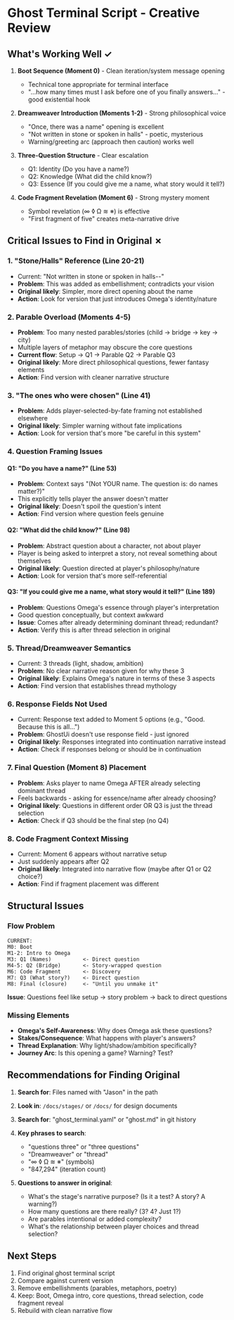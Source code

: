 # Ghost Terminal Script - Creative Review

## What's Working Well ✓

1. **Boot Sequence (Moment 0)** - Clean iteration/system message opening
   - Technical tone appropriate for terminal interface
   - "...how many times must I ask before one of you finally answers..." - good existential hook

2. **Dreamweaver Introduction (Moments 1-2)** - Strong philosophical voice
   - "Once, there was a name" opening is excellent
   - "Not written in stone or spoken in halls" - poetic, mysterious
   - Warning/greeting arc (approach then caution) works well

3. **Three-Question Structure** - Clear escalation
   - Q1: Identity (Do you have a name?)
   - Q2: Knowledge (What did the child know?)
   - Q3: Essence (If you could give me a name, what story would it tell?)

4. **Code Fragment Revelation (Moment 6)** - Strong mystery moment
   - Symbol revelation (∞ ◊ Ω ≋ ※) is effective
   - "First fragment of five" creates meta-narrative drive

## Critical Issues to Find in Original ✗

### 1. **"Stone/Halls" Reference (Line 20-21)**
- Current: "Not written in stone or spoken in halls--"
- **Problem**: This was added as embellishment; contradicts your vision
- **Original likely**: Simpler, more direct opening about the name
- **Action**: Look for version that just introduces Omega's identity/nature

### 2. **Parable Overload (Moments 4-5)**
- **Problem**: Too many nested parables/stories (child → bridge → key → city)
- Multiple layers of metaphor may obscure the core questions
- **Current flow**: Setup → Q1 → Parable Q2 → Parable Q3
- **Original likely**: More direct philosophical questions, fewer fantasy elements
- **Action**: Find version with cleaner narrative structure

### 3. **"The ones who were chosen" (Line 41)**
- **Problem**: Adds player-selected-by-fate framing not established elsewhere
- **Original likely**: Simpler warning without fate implications
- **Action**: Look for version that's more "be careful in this system"

### 4. **Question Framing Issues**

#### Q1: "Do you have a name?" (Line 53)
- **Problem**: Context says "(Not YOUR name. The question is: do names matter?)"
- This explicitly tells player the answer doesn't matter
- **Original likely**: Doesn't spoil the question's intent
- **Action**: Find version where question feels genuine

#### Q2: "What did the child know?" (Line 98)
- **Problem**: Abstract question about a character, not about player
- Player is being asked to interpret a story, not reveal something about themselves
- **Original likely**: Question directed at player's philosophy/nature
- **Action**: Look for version that's more self-referential

#### Q3: "If you could give me a name, what story would it tell?" (Line 189)
- **Problem**: Questions Omega's essence through player's interpretation
- Good question conceptually, but context awkward
- **Issue**: Comes after already determining dominant thread; redundant?
- **Action**: Verify this is after thread selection in original

### 5. **Thread/Dreamweaver Semantics**
- Current: 3 threads (light, shadow, ambition)
- **Problem**: No clear narrative reason given for why these 3
- **Original likely**: Explains Omega's nature in terms of these 3 aspects
- **Action**: Find version that establishes thread mythology

### 6. **Response Fields Not Used**
- Current: Response text added to Moment 5 options (e.g., "Good. Because this is all...")
- **Problem**: GhostUi doesn't use response field - just ignored
- **Original likely**: Responses integrated into continuation narrative instead
- **Action**: Check if responses belong or should be in continuation

### 7. **Final Question (Moment 8) Placement**
- **Problem**: Asks player to name Omega AFTER already selecting dominant thread
- Feels backwards - asking for essence/name after already choosing?
- **Original likely**: Questions in different order OR Q3 is just the thread selection
- **Action**: Check if Q3 should be the final step (no Q4)

### 8. **Code Fragment Context Missing**
- Current: Moment 6 appears without narrative setup
- Just suddenly appears after Q2
- **Original likely**: Integrated into narrative flow (maybe after Q1 or Q2 choice?)
- **Action**: Find if fragment placement was different

## Structural Issues

### Flow Problem
```
CURRENT:
M0: Boot
M1-2: Intro to Omega
M3: Q1 (Names)          <- Direct question
M4-5: Q2 (Bridge)       <- Story-wrapped question
M6: Code Fragment       <- Discovery
M7: Q3 (What story?)    <- Direct question
M8: Final (closure)     <- "Until you unmake it"
```

**Issue**: Questions feel like setup → story problem → back to direct questions

### Missing Elements
- **Omega's Self-Awareness**: Why does Omega ask these questions?
- **Stakes/Consequence**: What happens with player's answers?
- **Thread Explanation**: Why light/shadow/ambition specifically?
- **Journey Arc**: Is this opening a game? Warning? Test?

## Recommendations for Finding Original

1. **Search for**: Files named with "Jason" in the path
2. **Look in**: `/docs/stages/` or `/docs/` for design documents
3. **Search for**: "ghost_terminal.yaml" or "ghost.md" in git history
4. **Key phrases to search**:
   - "questions three" or "three questions"
   - "Dreamweaver" or "thread"
   - "∞ ◊ Ω ≋ ※" (symbols)
   - "847,294" (iteration count)

5. **Questions to answer in original**:
   - What's the stage's narrative purpose? (Is it a test? A story? A warning?)
   - How many questions are there really? (3? 4? Just 1?)
   - Are parables intentional or added complexity?
   - What's the relationship between player choices and thread selection?

## Next Steps

1. Find original ghost terminal script
2. Compare against current version
3. Remove embellishments (parables, metaphors, poetry)
4. Keep: Boot, Omega intro, core questions, thread selection, code fragment reveal
5. Rebuild with clean narrative flow
